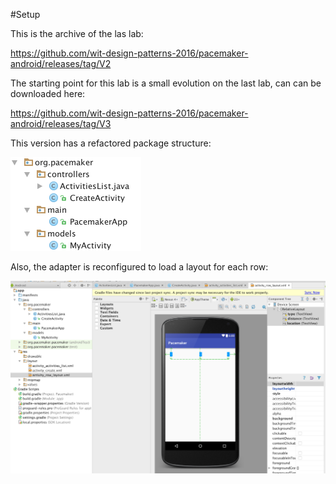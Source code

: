 #Setup

This is the archive of the las lab:

 <https://github.com/wit-design-patterns-2016/pacemaker-android/releases/tag/V2>

The starting point for this lab is a small evolution on the last lab, can can be downloaded here:

 <https://github.com/wit-design-patterns-2016/pacemaker-android/releases/tag/V3>

This version has  a refactored package structure:

![](img/04.png)

Also, the adapter is reconfigured to load a layout for each row:

![](img/05.png)
